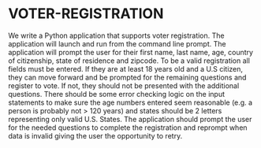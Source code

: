 # VOTER-REGISTRATION

We write a Python application that supports voter registration. The application will launch and run from the command line prompt. The application will prompt the user for their first name, last name, age, country of citizenship, state of residence and zipcode. To be a valid registration all fields must be entered. If they are at least 18 years old and a U.S citizen, they can move forward and be prompted for the remaining questions and register to vote. If not, they should not be presented with the additional questions. There should be some error checking logic on the input statements to make sure the age numbers entered seem reasonable (e.g. a person is probably not > 120 years) and states should be 2 letters representing only valid U.S. States. The application should prompt the user for the needed questions to complete the registration and reprompt when data is invalid giving the user the opportunity to retry. 
